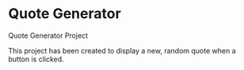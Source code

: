 # Quote Generator
 Quote Generator Project

 This project has been created to display a new, random quote when a button is clicked.
